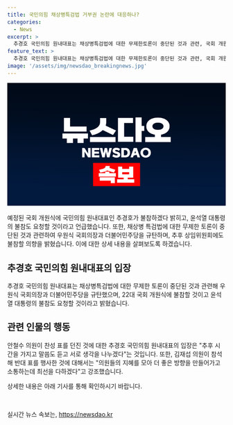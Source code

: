 ```yaml
---
title: 국민의힘 채상병특검법 거부권 논란에 대응하나?
categories:
  - News
excerpt: >
  추경호 국민의힘 원내대표는 채상병특검법에 대한 무제한토론이 중단된 것과 관련, 국회 개원식 불참 및 윤석열 대통령의 불참을 요청할 것이라고 밝혔다. 또한, 안철수 의원의 찬성 표에 대해 추후 말씀 듣고 생각 나누겠다고 전했으며, 김재섭 의원의 반대 표에 대해서는 환영하고 의원들의 지혜를 모아 소통하겠다고 강조했다.
feature_text: >
  추경호 국민의힘 원내대표는 채상병특검법에 대한 무제한토론이 중단된 것과 관련, 국회 개원식 불참 및 윤석열 대통령의 불참을 요청할 것이라고 밝혔다. 또한, 안철수 의원의 찬성 표에 대해 추후 말씀 듣고 생각 나누겠다고 전했으며, 김재섭 의원의 반대 표에 대해서는 환영하고 의원들의 지혜를 모아 소통하겠다고 강조했다.
image: '/assets/img/newsdao_breakingnews.jpg'
---
```


<p><img src="/assets/img/newsdao_breakingnews.jpg" alt="koreaapp 속보" /></p>

<p>예정된 국회 개원식에 국민의힘 원내대표인 추경호가 불참하겠다 밝히고, 윤석열 대통령의 불참도 요청할 것이라고 언급했습니다. 또한, 채상병 특검법에 대한 무제한 토론이 중단된 것과 관련하여 우원식 국회의장과 더불어민주당을 규탄하며, 추후 상임위원회에도 불참할 의향을 밝혔습니다. 이에 대한 상세 내용을 살펴보도록 하겠습니다.</p>

<h2 data-ke-size="size26">추경호 국민의힘 원내대표의 입장</h2>

<p>추경호 국민의힘 원내대표는 채상병특검법에 대한 무제한 토론이 중단된 것과 관련해 우원식 국회의장과 더불어민주당을 규탄했으며, 22대 국회 개원식에 불참할 것이고 윤석열 대통령의 불참도 요청할 것이라고 밝혔습니다.</p>

<h2 data-ke-size="size26">관련 인물의 행동</h2>

<p>안철수 의원이 찬성 표를 던진 것에 대한 추경호 국민의힘 원내대표의 입장은 "추후 시간을 가지고 말씀도 듣고 서로 생각을 나누겠다"는 것입니다. 또한, 김재섭 의원이 참석해 반대 표를 행사한 것에 대해서는 "의원들의 지혜를 모아 더 좋은 방향을 만들어가고 소통하는데 최선을 다하겠다"고 강조했습니다.</p>

<p>상세한 내용은 아래 기사를 통해 확인하시기 바랍니다.</p>

<p data-ke-size="size16">&nbsp;</p>
실시간 뉴스 속보는, <a href="https://newsdao.kr" rel="dofollow">https://newsdao.kr</a>


